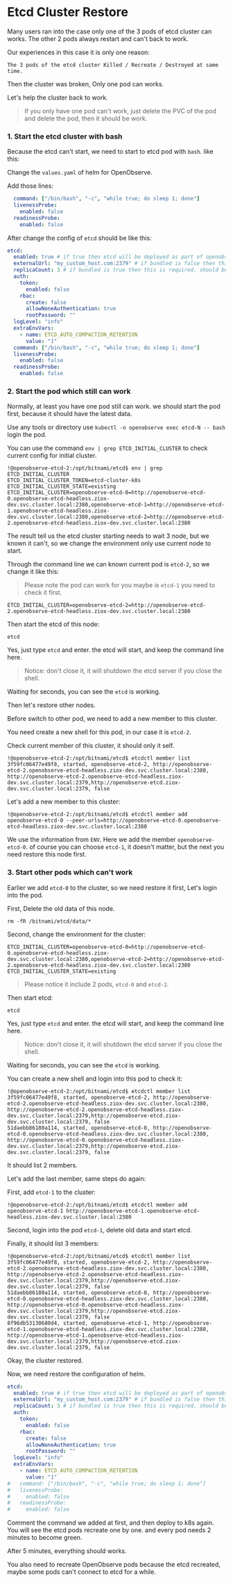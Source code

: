 # Etcd Cluster Restore

Many users ran into the case only one of the 3 pods of etcd cluster can works. The other 2 pods always restart and can't back to work.

Our experiences in this case it is only one reason:

```
The 3 pods of the etcd cluster Killed / Recreate / Destroyed at same time.
```

Then the cluster was broken, Only one pod can works.

Let's help the cluster back to work.

> If you only have one pod can't work, just delete the PVC of the pod and delete the pod, then it should be work.

### 1. Start the etcd cluster with bash

Because the etcd can't start, we need to start to etcd pod with `bash`. like this:

Change the `values.yaml` of helm for OpenObserve.

Add those lines:

```yaml
  command: ["/bin/bash", "-c", "while true; do sleep 1; done"]
  livenessProbe:
    enabled: false
  readinessProbe:
    enabled: false
```

After change the config of `etcd` should be like this:

```yaml
etcd:
  enabled: true # if true then etcd will be deployed as part of openobserve
  externalUrl: "my_custom_host.com:2379" # if bundled is false then this is required
  replicaCount: 3 # if bundled is true then this is required. should be odd number
  auth:
    token:
      enabled: false
    rbac:
      create: false
      allowNoneAuthentication: true
      rootPassword: ""
  logLevel: "info"
  extraEnvVars:
    - name: ETCD_AUTO_COMPACTION_RETENTION
      value: "1"
  command: ["/bin/bash", "-c", "while true; do sleep 1; done"]
  livenessProbe:
    enabled: false
  readinessProbe:
    enabled: false
```

### 2. Start the pod which still can work

Normally, at least you have one pod still can work. we should start the pod first, because it should have the latest data.

Use any tools or directory use `kubectl -n openobserve exec etcd-N -- bash` login the pod.

You can use the command `env | grep ETCD_INITIAL_CLUSTER` to check current config for initial cluster.

```shell
!@openobserve-etcd-2:/opt/bitnami/etcd$ env | grep ETCD_INITIAL_CLUSTER
ETCD_INITIAL_CLUSTER_TOKEN=etcd-cluster-k8s
ETCD_INITIAL_CLUSTER_STATE=existing
ETCD_INITIAL_CLUSTER=openobserve-etcd-0=http://openobserve-etcd-0.openobserve-etcd-headless.ziox-dev.svc.cluster.local:2380,openobserve-etcd-1=http://openobserve-etcd-1.openobserve-etcd-headless.ziox-dev.svc.cluster.local:2380,openobserve-etcd-2=http://openobserve-etcd-2.openobserve-etcd-headless.ziox-dev.svc.cluster.local:2380
```

The result tell us the etcd cluster starting needs to wait 3 node, but we known it can't, so we change the environment only use current node to start.

Through the command line we can known current pod is `etcd-2`, so we change it like this:

> Please note the pod can work for you maybe is `etcd-1` you need to check it first.

```shell
ETCD_INITIAL_CLUSTER=openobserve-etcd-2=http://openobserve-etcd-2.openobserve-etcd-headless.ziox-dev.svc.cluster.local:2380
```

Then start the etcd of this node:

```shell
etcd
```

Yes, just type `etcd` and enter. the etcd will start, and keep the command line here.

> Notice: don't close it, it will shutdown the etcd server if you close the shell.

Waiting for seconds, you can see the `etcd` is working.

Then let's restore other nodes.

Before switch to other pod, we need to add a new member to this cluster.

You need create a new shell for this pod, in our case it is `etcd-2`.

Check current member of this cluster, it should only it self.
```shell
!@openobserve-etcd-2:/opt/bitnami/etcd$ etcdctl member list
3f59fc06477e49f8, started, openobserve-etcd-2, http://openobserve-etcd-2.openobserve-etcd-headless.ziox-dev.svc.cluster.local:2380, http://openobserve-etcd-2.openobserve-etcd-headless.ziox-dev.svc.cluster.local:2379,http://openobserve-etcd.ziox-dev.svc.cluster.local:2379, false
```

Let's add a new member to this cluster:

```shell
!@openobserve-etcd-2:/opt/bitnami/etcd$ etcdctl member add openobserve-etcd-0 --peer-urls=http://openobserve-etcd-0.openobserve-etcd-headless.ziox-dev.svc.cluster.local:2380
```

We use the information from `ENV`. Here we add the member `openobserve-etcd-0`. of course you can choose `etcd-1`, it doesn't matter, but the next you need restore this node first.

### 3. Start other pods which can't work

Earlier we add `etcd-0` to the cluster, so we need restore it first, Let's login into the pod.

First, Delete the old data of this node.

```shell
rm -fR /bitnami/etcd/data/*
```

Second, change the environment for the cluster:

```shell
ETCD_INITIAL_CLUSTER=openobserve-etcd-0=http://openobserve-etcd-0.openobserve-etcd-headless.ziox-dev.svc.cluster.local:2380,openobserve-etcd-2=http://openobserve-etcd-2.openobserve-etcd-headless.ziox-dev.svc.cluster.local:2380
ETCD_INITIAL_CLUSTER_STATE=existing
```

> Please notice it include 2 pods, `etcd-0` and `etcd-2`.

Then start etcd:

```shell
etcd
```

Yes, just type `etcd` and enter. the etcd will start, and keep the command line here.

> Notice: don't close it, it will shutdown the etcd server if you close the shell.

Waiting for seconds, you can see the `etcd` is working.

You can create a new shell and login into this pod to check it:

```shell
!@openobserve-etcd-2:/opt/bitnami/etcd$ etcdctl member list
3f59fc06477e49f8, started, openobserve-etcd-2, http://openobserve-etcd-2.openobserve-etcd-headless.ziox-dev.svc.cluster.local:2380, http://openobserve-etcd-2.openobserve-etcd-headless.ziox-dev.svc.cluster.local:2379,http://openobserve-etcd.ziox-dev.svc.cluster.local:2379, false
51daebb86180a114, started, openobserve-etcd-0, http://openobserve-etcd-0.openobserve-etcd-headless.ziox-dev.svc.cluster.local:2380, http://openobserve-etcd-0.openobserve-etcd-headless.ziox-dev.svc.cluster.local:2379,http://openobserve-etcd.ziox-dev.svc.cluster.local:2379, false
```

It should list 2 members.

Let's add the last member, same steps do again:

First, add `etcd-1` to the cluster:

```shell
!@openobserve-etcd-2:/opt/bitnami/etcd$ etcdctl member add openobserve-etcd-1 http://openobserve-etcd-1.openobserve-etcd-headless.ziox-dev.svc.cluster.local:2380
```

Second, login into the pod `etcd-1`, delete old data and start etcd.

Finally, it should list 3 members:

```shell
!@openobserve-etcd-2:/opt/bitnami/etcd$ etcdctl member list
3f59fc06477e49f8, started, openobserve-etcd-2, http://openobserve-etcd-2.openobserve-etcd-headless.ziox-dev.svc.cluster.local:2380, http://openobserve-etcd-2.openobserve-etcd-headless.ziox-dev.svc.cluster.local:2379,http://openobserve-etcd.ziox-dev.svc.cluster.local:2379, false
51daebb86180a114, started, openobserve-etcd-0, http://openobserve-etcd-0.openobserve-etcd-headless.ziox-dev.svc.cluster.local:2380, http://openobserve-etcd-0.openobserve-etcd-headless.ziox-dev.svc.cluster.local:2379,http://openobserve-etcd.ziox-dev.svc.cluster.local:2379, false
8f96db53130680d4, started, openobserve-etcd-1, http://openobserve-etcd-1.openobserve-etcd-headless.ziox-dev.svc.cluster.local:2380, http://openobserve-etcd-1.openobserve-etcd-headless.ziox-dev.svc.cluster.local:2379,http://openobserve-etcd.ziox-dev.svc.cluster.local:2379, false
```

Okay, the cluster restored.

Now, we need restore the configuration of helm. 

```yaml
etcd:
  enabled: true # if true then etcd will be deployed as part of openobserve
  externalUrl: "my_custom_host.com:2379" # if bundled is false then this is required
  replicaCount: 3 # if bundled is true then this is required. should be odd number
  auth:
    token:
      enabled: false
    rbac:
      create: false
      allowNoneAuthentication: true
      rootPassword: ""
  logLevel: "info"
  extraEnvVars:
    - name: ETCD_AUTO_COMPACTION_RETENTION
      value: "1"
#   command: ["/bin/bash", "-c", "while true; do sleep 1; done"]
#   livenessProbe:
#     enabled: false
#   readinessProbe:
#     enabled: false
```

Comment the command we added at first, and then deploy to k8s again. You will see the etcd pods recreate one by one. and every pod needs 2 minutes to become green.

After 5 minutes, everything should works. 

You also need to recreate OpenObserve pods because the etcd recreated, maybe some pods can't connect to etcd for a while.
